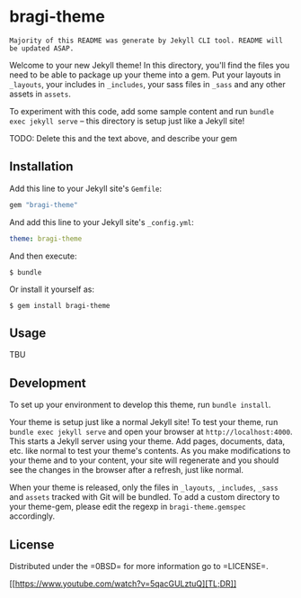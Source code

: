 # bragi-theme
`Majority of this README was generate by Jekyll CLI tool. README will be updated ASAP.`

Welcome to your new Jekyll theme! In this directory, you'll find the files you need to be able to package up your theme into a gem. Put your layouts in `_layouts`, your includes in `_includes`, your sass files in `_sass` and any other assets in `assets`.

To experiment with this code, add some sample content and run `bundle exec jekyll serve` – this directory is setup just like a Jekyll site!

TODO: Delete this and the text above, and describe your gem


## Installation

Add this line to your Jekyll site's `Gemfile`:

```ruby
gem "bragi-theme"
```

And add this line to your Jekyll site's `_config.yml`:

```yaml
theme: bragi-theme
```

And then execute:

    $ bundle

Or install it yourself as:

    $ gem install bragi-theme

## Usage
TBU


## Development

To set up your environment to develop this theme, run `bundle install`.

Your theme is setup just like a normal Jekyll site! To test your theme, run `bundle exec jekyll serve` and open your browser at `http://localhost:4000`. This starts a Jekyll server using your theme. Add pages, documents, data, etc. like normal to test your theme's contents. As you make modifications to your theme and to your content, your site will regenerate and you should see the changes in the browser after a refresh, just like normal.

When your theme is released, only the files in `_layouts`, `_includes`, `_sass` and `assets` tracked with Git will be bundled.
To add a custom directory to your theme-gem, please edit the regexp in `bragi-theme.gemspec` accordingly.

## License
Distributed under the =0BSD= for more information go to =LICENSE=.

[[https://www.youtube.com/watch?v=5qacGULztuQ][TL;DR]]
